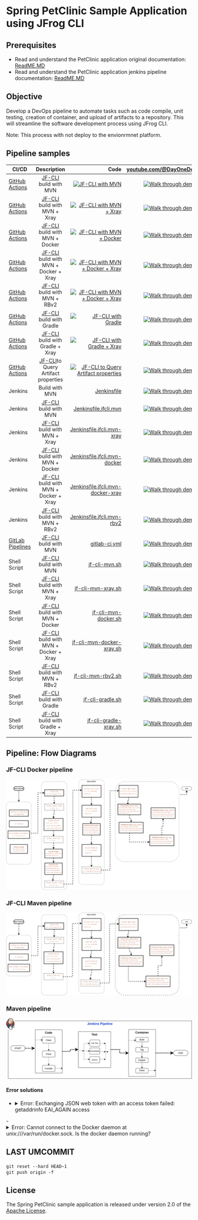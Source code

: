 # Spring PetClinic Sample Application using JFrog CLI

## Prerequisites
- Read and understand the PetClinic application original documentation: [ReadME.MD](readme-original.md)
- Read and understand the PetClinic application jenkins pipeline documentation: [ReadME.MD](readme.md)

## Objective
Develop a DevOps pipeline to automate tasks such as code compile, unit testing, creation of container, and upload of artifacts to a repository. This will streamline the software development process using JFrog CLI.

Note: This process with not deploy to the envionrmnet platform. 


## Pipeline samples
| CI/CD | Description | Code | [youtube.com/@DayOneDev](https://youtube.com/@DayOneDev) |
| ------------- |:-------------:| -------------:| -------------:|
| [GitHub Actions](https://github.com/DayOne-Dev/spring-petclinic/actions/workflows/jfcli-mvn.yml) | [JF-CLI](https://jfrog.com/getcli/) build with MVN | [![JF-CLI with MVN](https://github.com/DayOne-Dev/spring-petclinic/actions/workflows/jfcli-mvn.yml/badge.svg)](https://github.com/DayOne-Dev/spring-petclinic/actions/workflows/jfcli-mvn.yml) | [![Walk through demo](https://img.youtube.com/vi/xce4lr8C_Hw/0.jpg)](https://www.youtube.com/watch?v=xce4lr8C_Hw) | 
| [GitHub Actions](https://github.com/DayOne-Dev/spring-petclinic/actions/workflows/jfcli-mvn-xray.yml) | [JF-CLI](https://jfrog.com/getcli/) build with MVN + Xray | [![JF-CLI with MVN + Xray](https://github.com/DayOne-Dev/spring-petclinic/actions/workflows/jfcli-mvn-xray.yml/badge.svg)](https://github.com/DayOne-Dev/spring-petclinic/actions/workflows/jfcli-mvn-xray.yml) | [![Walk through demo](https://img.youtube.com/vi/K80gFYAlgAY/0.jpg)](https://www.youtube.com/watch?v=K80gFYAlgAY) | 
| [GitHub Actions](https://github.com/DayOne-Dev/spring-petclinic/actions/workflows/jfcli-mvn-docker.yml) | [JF-CLI](https://jfrog.com/getcli/) build with MVN + Docker | [![JF-CLI with MVN + Docker](https://github.com/DayOne-Dev/spring-petclinic/actions/workflows/jfcli-mvn-docker.yml/badge.svg)](https://github.com/DayOne-Dev/spring-petclinic/actions/workflows/jfcli-mvn-docker.yml) | [![Walk through demo](https://img.youtube.com/vi/K607IBugGc4/0.jpg)](https://www.youtube.com/watch?v=K607IBugGc4) | 
| [GitHub Actions](https://github.com/DayOne-Dev/spring-petclinic/actions/workflows/jfcli-mvn-docker-xray.yml) | [JF-CLI](https://jfrog.com/getcli/) build with MVN + Docker + Xray | [![JF-CLI with MVN + Docker + Xray](https://github.com/DayOne-Dev/spring-petclinic/actions/workflows/jfcli-mvn-docker-xray.yml/badge.svg)](https://github.com/DayOne-Dev/spring-petclinic/actions/workflows/jfcli-mvn-docker-xray.yml) | [![Walk through demo](https://img.youtube.com/vi//0.jpg)](https://www.youtube.com/watch?v=) | 
| [GitHub Actions](https://github.com/DayOne-Dev/spring-petclinic/actions/workflows/jfcli-mvn-rbv2.yml) | [JF-CLI](https://jfrog.com/getcli/) build with MVN + RBv2 | [![JF-CLI with MVN + Docker + Xray](https://github.com/DayOne-Dev/spring-petclinic/actions/workflows/jfcli-mvn-rbv2.yml/badge.svg)](https://github.com/DayOne-Dev/spring-petclinic/actions/workflows/jfcli-mvn-rbv2.yml) | [![Walk through demo](https://img.youtube.com/vi//0.jpg)](https://www.youtube.com/watch?v=) | 
| [GitHub Actions](https://github.com/DayOne-Dev/spring-petclinic/actions/workflows/jfcli-gradle.yml) | [JF-CLI](https://jfrog.com/getcli/) build with Gradle | [![JF-CLI with Gradle](https://github.com/DayOne-Dev/spring-petclinic/actions/workflows/jfcli-gradle.yml/badge.svg)](https://github.com/DayOne-Dev/spring-petclinic/actions/workflows/jfcli-gradle.yml) | [![Walk through demo](https://img.youtube.com/vi/qcz-pw4PE-o/0.jpg)](https://www.youtube.com/watch?v=qcz-pw4PE-o) | 
| [GitHub Actions](https://github.com/DayOne-Dev/spring-petclinic/actions/workflows/jfcli-gradle-xray.yml) | [JF-CLI](https://jfrog.com/getcli/) build with Gradle + Xray | [![JF-CLI with Gradle + Xray](https://github.com/DayOne-Dev/spring-petclinic/actions/workflows/jfcli-gradle-xray.yml/badge.svg)](https://github.com/DayOne-Dev/spring-petclinic/actions/workflows/jfcli-gradle-xray.yml) | [![Walk through demo](https://img.youtube.com/vi/pgMnLHk-DB4/0.jpg)](https://www.youtube.com/watch?v=pgMnLHk-DB4) | 
| [GitHub Actions](https://github.com/DayOne-Dev/spring-petclinic/actions/workflows/jfcli-query-artifacts.yml) | [JF-CLI](https://jfrog.com/getcli/)to Query Artifact properties | [![JF-CLI to Query Artifact properties](https://github.com/DayOne-Dev/spring-petclinic/actions/workflows/jfcli-query-artifacts.yml/badge.svg)](https://github.com/DayOne-Dev/spring-petclinic/actions/workflows/jfcli-query-artifacts.yml) | [![Walk through demo](https://img.youtube.com/vi//0.jpg)](https://www.youtube.com/watch?v=) | 
| Jenkins | Build with MVN | [Jenkinsfile](https://github.com/DayOne-Dev/spring-petclinic/blob/main/Jenkinsfile) | [![Walk through demo](https://img.youtube.com/vi/kvQ4JFjq3r8/0.jpg)](https://www.youtube.com/watch?v=kvQ4JFjq3r8) | 
| Jenkins | [JF-CLI](https://jfrog.com/getcli/) build with MVN | [Jenkinsfile.jfcli.mvn](https://github.com/DayOne-Dev/spring-petclinic/blob/main/Jenkinsfile.jfcli.mvn) | [![Walk through demo](https://img.youtube.com/vi/F-6B7mgIqqI/0.jpg)](https://www.youtube.com/watch?v=F-6B7mgIqqI) | 
| Jenkins | [JF-CLI](https://jfrog.com/getcli/) build with MVN + Xray | [Jenkinsfile.jfcli.mvn-xray](https://github.com/DayOne-Dev/spring-petclinic/blob/main/Jenkinsfile.jfcli.mvn-xray) | [![Walk through demo](https://img.youtube.com/vi/76E1jQQOxIg/0.jpg)](https://www.youtube.com/watch?v=76E1jQQOxIg) |
| Jenkins | [JF-CLI](https://jfrog.com/getcli/) build with MVN + Docker | [Jenkinsfile.jfcli.mvn-docker](https://github.com/DayOne-Dev/spring-petclinic/blob/main/Jenkinsfile.jfcli.mvn-docker) | [![Walk through demo](https://img.youtube.com/vi//0.jpg)](https://www.youtube.com/watch?v=) | 
| Jenkins | [JF-CLI](https://jfrog.com/getcli/) build with MVN + Docker + Xray | [Jenkinsfile.jfcli.mvn-docker-xray](https://github.com/DayOne-Dev/spring-petclinic/blob/main/Jenkinsfile.jfcli.mvn-docker-xray) | [![Walk through demo](https://img.youtube.com/vi//0.jpg)](https://www.youtube.com/watch?v=) | 
| Jenkins | [JF-CLI](https://jfrog.com/getcli/) build with MVN + RBv2 | [Jenkinsfile.jfcli.mvn-rbv2](https://github.com/DayOne-Dev/spring-petclinic/blob/main/Jenkinsfile.jfcli.mvn-rbv2) | [![Walk through demo](https://img.youtube.com/vi//0.jpg)](https://www.youtube.com/watch?v=) | 
| [GitLab Pipelines](https://gitlab.com/krishnamanchikalapudi/spring-petclinic/-/pipelines) | [JF-CLI](https://jfrog.com/getcli/) build with MVN | [gitlab-ci.yml](https://gitlab.com/krishnamanchikalapudi/spring-petclinic/-/blob/main/.gitlab-ci.yml) | [![Walk through demo](https://img.youtube.com/vi/pDIW8rHZGEA/0.jpg)](https://www.youtube.com/watch?v=pDIW8rHZGEA) | 
| Shell Script | [JF-CLI](https://jfrog.com/getcli/) build with MVN | [jf-cli-mvn.sh](https://github.com/DayOne-Dev/spring-petclinic/blob/main/jf-cli-mvn.sh) | [![Walk through demo](https://img.youtube.com/vi/NhOPPVn3b6M/0.jpg)](https://www.youtube.com/watch?v=NhOPPVn3b6M) | 
| Shell Script | [JF-CLI](https://jfrog.com/getcli/) build with MVN + Xray | [jf-cli-mvn-xray.sh](https://github.com/DayOne-Dev/spring-petclinic/blob/main/jf-cli-mvn-xray.sh) | [![Walk through demo](https://img.youtube.com/vi/G0nzuTly6oU/0.jpg)](https://www.youtube.com/watch?v=G0nzuTly6oU) | 
| Shell Script | [JF-CLI](https://jfrog.com/getcli/) build with MVN + Docker| [jf-cli-mvn-docker.sh](https://github.com/DayOne-Dev/spring-petclinic/blob/main/jf-cli-mvn-docker.sh) | [![Walk through demo](https://img.youtube.com/vi//0.jpg)](https://www.youtube.com/watch?v=) |
| Shell Script | [JF-CLI](https://jfrog.com/getcli/) build with MVN + Docker + Xray| [jf-cli-mvn-docker-xray.sh](https://github.com/DayOne-Dev/spring-petclinic/blob/main/jf-cli-mvn-docker-xray.sh) | [![Walk through demo](https://img.youtube.com/vi//0.jpg)](https://www.youtube.com/watch?v=) | 
| Shell Script | [JF-CLI](https://jfrog.com/getcli/) build with MVN + RBv2| [jf-cli-mvn-rbv2.sh](https://github.com/DayOne-Dev/spring-petclinic/blob/main/jf-cli-mvn-rbv2.sh) | [![Walk through demo](https://img.youtube.com/vi//0.jpg)](https://www.youtube.com/watch?v=) | 
| Shell Script | [JF-CLI](https://jfrog.com/getcli/) build with Gradle | [jf-cli-gradle.sh](https://github.com/DayOne-Dev/spring-petclinic/blob/main/jf-cli-gradle.sh) | [![Walk through demo](https://img.youtube.com/vi/ATeok1eqM0o/0.jpg)](https://www.youtube.com/watch?v=ATeok1eqM0o) | 
| Shell Script | [JF-CLI](https://jfrog.com/getcli/) build with Gradle + Xray | [jf-cli-gradle-xray.sh](https://github.com/DayOne-Dev/spring-petclinic/blob/main/jf-cli-gradle-xray.sh) | [![Walk through demo](https://img.youtube.com/vi/BNC-5JWP4dI/0.jpg)](https://www.youtube.com/watch?v=BNC-5JWP4dI) | 
<!-- 
| CI/CD | Description | Code | [youtube.com/@DayOneDev](https://youtube.com/@DayOneDev) |
|    |    |    |    | 
|    |    |    |    | 
|    |    |    |    | 
-->

## Pipeline: Flow Diagrams
### JF-CLI Docker pipeline
<img src="./images/DevSecOps-Docker.svg">

### JF-CLI Maven pipeline
<img src="./images/DevSecOps-mvn.svg">

### Maven pipeline
<img src="./images/cipipeline.svg">

#### Error solutions
- <details><summary>Error: Exchanging JSON web token with an access token failed: getaddrinfo EAI_AGAIN access</summary>
    It is possbile that JF_RT_URL might be a NULL value. Ref [https://github.com/krishnamanchikalapudi/spring-petclinic/actions/runs/10892482444](https://github.com/krishnamanchikalapudi/spring-petclinic/actions/runs/10892482444)
</details>
- <details><summary>Error: Cannot connect to the Docker daemon at unix:///var/run/docker.sock. Is the docker daemon running?</summary>
Rancher desktop 
``````
limactl start default
``````
</details>




## LAST UMCOMMIT
`````
git reset --hard HEAD~1
git push origin -f
`````

## License
The Spring PetClinic sample application is released under version 2.0 of the [Apache License](https://www.apache.org/licenses/LICENSE-2.0).
